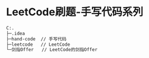 # LeetCode刷题-手写代码系列

```bash
C:.
├─.idea		 
├─hand-code  // 手写代码
├─leetcode   // LeetCode
└─剑指Offer	// LeetCode的剑指Offer
```

